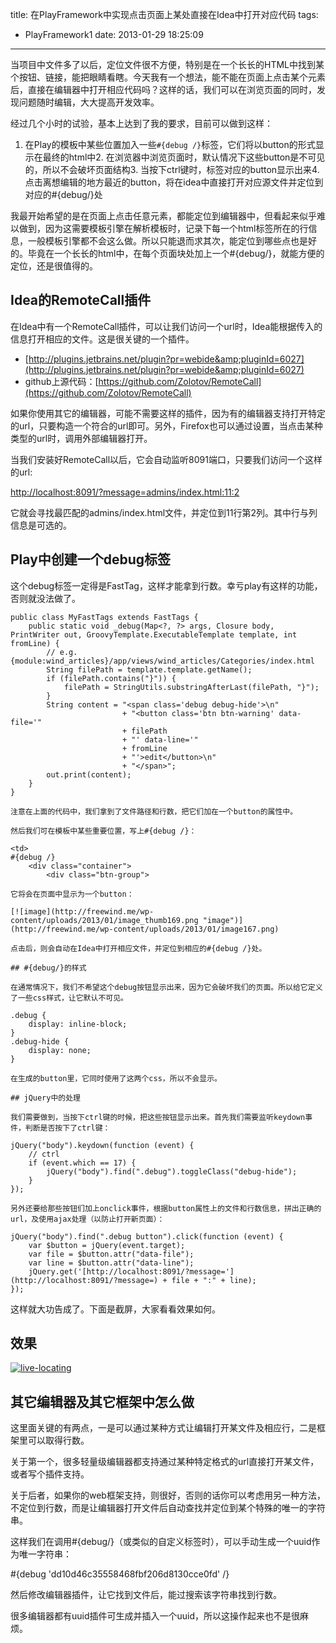 title: 在PlayFramework中实现点击页面上某处直接在Idea中打开对应代码
tags:
  - PlayFramework1
date: 2013-01-29 18:25:09
---

当项目中文件多了以后，定位文件很不方便，特别是在一个长长的HTML中找到某个按钮、链接，能把眼睛看瞎。今天我有一个想法，能不能在页面上点击某个元素后，直接在编辑器中打开相应代码吗？这样的话，我们可以在浏览页面的同时，发现问题随时编辑，大大提高开发效率。

经过几个小时的试验，基本上达到了我的要求，目前可以做到这样：

1.  在Play的模板中某些位置加入一些`#{debug /}`标签，它们将以button的形式显示在最终的html中2.  在浏览器中浏览页面时，默认情况下这些button是不可见的，所以不会破坏页面结构3.  当按下ctrl键时，标签对应的button显示出来4.  点击离想编辑的地方最近的button，将在idea中直接打开对应源文件并定位到对应的#{debug/}处

我最开始希望的是在页面上点击任意元素，都能定位到编辑器中，但看起来似乎难以做到，因为这需要模板引擎在解析模板时，记录下每一个html标签所在的行信息，一般模板引擎都不会这么做。所以只能退而求其次，能定位到哪些点也是好的。毕竟在一个长长的html中，在每个页面块处加上一个#{debug/}，就能方便的定位，还是很值得的。

## Idea的RemoteCall插件

在Idea中有一个RemoteCall插件，可以让我们访问一个url时，Idea能根据传入的信息打开相应的文件。这是很关键的一个插件。

*   [http://plugins.jetbrains.net/plugin?pr=webide&amp;pluginId=6027](http://plugins.jetbrains.net/plugin?pr=webide&amp;pluginId=6027)
*   github上源代码：[https://github.com/Zolotov/RemoteCall](https://github.com/Zolotov/RemoteCall)

如果你使用其它的编辑器，可能不需要这样的插件，因为有的编辑器支持打开特定的url，只要构造一个符合的url即可。另外，Firefox也可以通过设置，当点击某种类型的url时，调用外部编辑器打开。

当我们安装好RemoteCall以后，它会自动监听8091端口，只要我们访问一个这样的url:

[http://localhost:8091/?message=admins/index.html:11:2](http://localhost:8091/?message=admins/index.html:11:2)

它就会寻找最匹配的admins/index.html文件，并定位到11行第2列。其中行与列信息是可选的。

## Play中创建一个debug标签

这个debug标签一定得是FastTag，这样才能拿到行数。幸亏play有这样的功能，否则就没法做了。

    public class MyFastTags extends FastTags {
        public static void _debug(Map<?, ?> args, Closure body, PrintWriter out, GroovyTemplate.ExecutableTemplate template, int fromLine) {
            // e.g. {module:wind_articles}/app/views/wind_articles/Categories/index.html
            String filePath = template.template.getName();
            if (filePath.contains("}")) {
                filePath = StringUtils.substringAfterLast(filePath, "}");
            }
            String content = "<span class='debug debug-hide'>\n"
                             + "<button class='btn btn-warning' data-file='"
                             + filePath
                             + "' data-line='"
                             + fromLine
                             + "'>edit</button>\n"
                             + "</span>";
            out.print(content);
        }
    }

    注意在上面的代码中，我们拿到了文件路径和行数，把它们加在一个button的属性中。

    然后我们可在模板中某些重要位置，写上#{debug /}：

    <td>
    #{debug /}
        <div class="container">
            <div class="btn-group">

    它将会在页面中显示为一个button：

    [![image](http://freewind.me/wp-content/uploads/2013/01/image_thumb169.png "image")](http://freewind.me/wp-content/uploads/2013/01/image167.png)

    点击后，则会自动在Idea中打开相应文件，并定位到相应的#{debug /}处。

    ## #{debug/}的样式

    在通常情况下，我们不希望这个debug按钮显示出来，因为它会破坏我们的页面。所以给它定义了一些css样式，让它默认不可见。

    .debug {
        display: inline-block;
    }
    .debug-hide {
        display: none;
    }

    在生成的button里，它同时使用了这两个css，所以不会显示。

    ## jQuery中的处理

    我们需要做到，当按下ctrl键的时候，把这些按钮显示出来。首先我们需要监听keydown事件，判断是否按下了ctrl键：

    jQuery("body").keydown(function (event) {
        // ctrl
        if (event.which == 17) {
            jQuery("body").find(".debug").toggleClass("debug-hide");
        }
    });

    另外还要给那些按钮们加上onclick事件，根据button属性上的文件和行数信息，拼出正确的url，及使用ajax处理（以防止打开新页面）：

    jQuery("body").find(".debug button").click(function (event) {
        var $button = jQuery(event.target);
        var file = $button.attr("data-file");
        var line = $button.attr("data-line");
        jQuery.get('[http://localhost:8091/?message='](http://localhost:8091/?message=) + file + ":" + line);
    });

这样就大功告成了。下面是截屏，大家看看效果如何。

## 效果

[![live-locating](http://freewind.me/wp-content/uploads/2013/01/live-locating_thumb.gif "live-locating")](http://freewind.me/wp-content/uploads/2013/01/live-locating.gif)

## 其它编辑器及其它框架中怎么做

这里面关键的有两点，一是可以通过某种方式让编辑打开某文件及相应行，二是框架里可以取得行数。

关于第一个，很多轻量级编辑器都支持通过某种特定格式的url直接打开某文件，或者写个插件支持。

关于后者，如果你的web框架支持，则很好，否则的话你可以考虑用另一种方法，不定位到行数，而是让编辑器打开文件后自动查找并定位到某个特殊的唯一的字符串。

这样我们在调用#{debug/}（或类似的自定义标签时），可以手动生成一个uuid作为唯一字符串：

#{debug 'dd10d46c35558468fbf206d8130cce0fd' /}

然后修改编辑器插件，让它找到文件后，能过搜索该字符串找到行数。

很多编辑器都有uuid插件可生成并插入一个uuid，所以这操作起来也不是很麻烦。